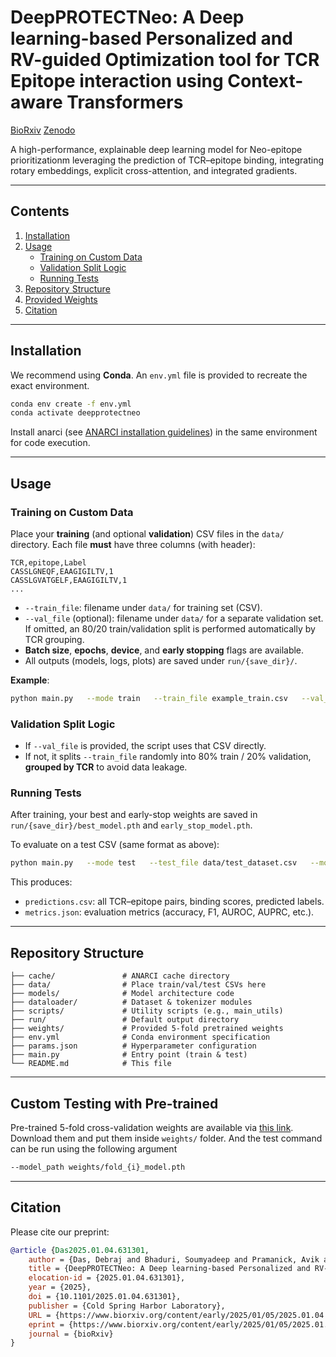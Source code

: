 # DeepPROTECTNeo: A Deep learning-based Personalized and RV-guided Optimization tool for TCR Epitope interaction using Context-aware Transformers

[BioRxiv](https://doi.org/10.1101/2025.01.04.631301) [Zenodo](https://zenodo.org/records/16744711)

A high-performance, explainable deep learning model for Neo-epitope prioritizationm leveraging the prediction of TCR–epitope binding, integrating rotary embeddings, explicit cross-attention, and integrated gradients.

---

## Contents
1. [Installation](#installation)
2. [Usage](#usage)
   - [Training on Custom Data](#training-on-custom-data)
   - [Validation Split Logic](#validation-split-logic)
   - [Running Tests](#running-tests)
3. [Repository Structure](#repository-structure)
4. [Provided Weights](#provided-weights)
5. [Citation](#citation)

---

## Installation

We recommend using **Conda**. An `env.yml` file is provided to recreate the exact environment.

```bash
conda env create -f env.yml
conda activate deepprotectneo
```

Install anarci (see [ANARCI installation guidelines](https://github.com/oxpig/ANARCI?tab=readme-ov-file#installation)) in the same environment for code execution.

---

## Usage

### Training on Custom Data

Place your **training** (and optional **validation**) CSV files in the `data/` directory. Each file **must** have three columns (with header):

```csv
TCR,epitope,Label
CASSLGNEQF,EAAGIGILTV,1
CASSLGVATGELF,EAAGIGILTV,1
...
```

- `--train_file`: filename under `data/` for training set (CSV).
- `--val_file` (optional): filename under `data/` for a separate validation set. If omitted, an 80/20 train/validation split is performed automatically by TCR grouping.
- **Batch size**, **epochs**, **device**, and **early stopping** flags are available.
- All outputs (models, logs, plots) are saved under `run/{save_dir}/`.

**Example**:
```bash
python main.py   --mode train   --train_file example_train.csv   --val_file example_val.csv   --batch_size 128   --epochs 30   --device cuda:0   --early_stopping   --run_dir run   --save_dir exp1
```

### Validation Split Logic
- If `--val_file` is provided, the script uses that CSV directly.  
- If not, it splits `--train_file` randomly into 80% train / 20% validation, **grouped by TCR** to avoid data leakage.

### Running Tests

After training, your best and early-stop weights are saved in `run/{save_dir}/best_model.pth` and `early_stop_model.pth`.

To evaluate on a test CSV (same format as above):
```bash
python main.py   --mode test   --test_file data/test_dataset.csv   --model_path run/exp1/best_model.pth   --predictions_file run/exp1/predictions.csv   --metric_file run/exp1/metrics.json   --batch_size 128   --device cuda:0
```

This produces:  
- `predictions.csv`: all TCR–epitope pairs, binding scores, predicted labels.  
- `metrics.json`: evaluation metrics (accuracy, F1, AUROC, AUPRC, etc.).

---

## Repository Structure

```
├── cache/               # ANARCI cache directory
├── data/                # Place train/val/test CSVs here
├── models/              # Model architecture code
├── dataloader/          # Dataset & tokenizer modules
├── scripts/             # Utility scripts (e.g., main_utils)
├── run/                 # Default output directory
├── weights/             # Provided 5-fold pretrained weights
├── env.yml              # Conda environment specification
├── params.json          # Hyperparameter configuration
├── main.py              # Entry point (train & test)
└── README.md            # This file
```

---

## Custom Testing with Pre-trained

Pre-trained 5-fold cross-validation weights are available via [this link](https://drive.google.com/drive/folders/1Bgc9CdsYmt0TWE2KM5vAYEKpPq7tvK-G?usp=sharing). Download them and put them inside ```weights/``` folder. And the test command can be run using the following argument 

```bash
--model_path weights/fold_{i}_model.pth
```

---

## Citation

Please cite our preprint:

```bibtex
@article {Das2025.01.04.631301,
	author = {Das, Debraj and Bhaduri, Soumyadeep and Pramanick, Avik and Mitra, Pralay},
	title = {DeepPROTECTNeo: A Deep learning-based Personalized and RV-guided Optimization tool for TCR Epitope interaction using Context-aware Transformers},
	elocation-id = {2025.01.04.631301},
	year = {2025},
	doi = {10.1101/2025.01.04.631301},
	publisher = {Cold Spring Harbor Laboratory},
	URL = {https://www.biorxiv.org/content/early/2025/01/05/2025.01.04.631301},
	eprint = {https://www.biorxiv.org/content/early/2025/01/05/2025.01.04.631301.full.pdf},
	journal = {bioRxiv}
}
```


